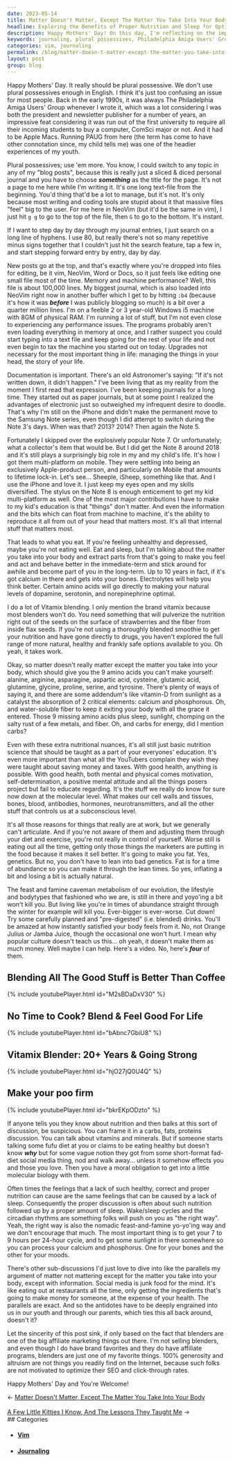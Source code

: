```yaml
---
date: 2023-05-14
title: Matter Doesn't Matter, Except The Matter You Take Into Your Body
headline: Exploring the Benefits of Proper Nutrition and Sleep for Optimal Health on Mothers' Day.
description: Happy Mothers' Day! On this day, I'm reflecting on the importance of plural possessives and the power of documentation. In this post, I discuss the importance of taking the right matter into your body and how it can affect your health and wellbeing. I also discuss how to get the right nutrition and the parallels between nutrition and information. Finally, I wish everyone a Happy Mothers' Day and thank them for reading.
keywords: journaling, plural possessives, Philadelphia Amiga Users' Group, Apple Macs, blog posts, NeoVim, vim, hyphens, iPhone, Samsung Note, Note 3, Note 5, Note 8, multi-platform, Apple-product, iSheep, Vitamix, nutrition, drugs, 9 amino acids, cell walls, tissues, bones, blood, antibodies, hormones, neurotransmitters, subconscious, smoothie, strawberries, flax seeds, feast and famine,
categories: vim, journaling
permalink: /blog/matter-doesn-t-matter-except-the-matter-you-take-into-your-body/
layout: post
group: blog
---
```



Happy Mothers' Day. It really should be plural possessive. We don't use plural
possessives enough in English. I think it's just too confusing an issue for
most people. Back in the early 1990s, it was always The Philadelphia Amiga
Users' Group whenever I wrote it, which was a lot considering I was both the
president and newsletter publisher for a number of years, an impressive feat
considering it was run out of the first university to require all their
incoming students to buy a computer, ComSci major or not. And it had to be
Apple Macs. Running PAUG from here (the term has come to have other connotation
since, my child tells me) was one of the headier experiences of my youth.

Plural possessives; use 'em more. You know, I could switch to any topic in any
of my "blog posts", because this is really just a sliced & diced personal
journal and you have to choose ***something*** as the title for the page. It's
not a page to me here while I'm writing it. It's one long text-file from the
beginning. You'd thing that'd be a lot to manage, but it's not. It's only
because most writing and coding tools are stupid about it that massive files
"feel" big to the user. For me here in NeoVim (but it'd be the same in vim), I
just hit `g g` to go to the top of the file, then `G` to go to the bottom. It's
instant.

If I want to step day by day through my journal entries, I just search on a
long line of hyphens. I use 80, but really there's not so many repetitive minus
signs together that I couldn't just hit the search feature, tap a few in, and
start stepping forward entry by entry, day by day.

New posts go at the top, and that's exactly where you're dropped into files for
editing, be it vim, NeoVim, Word or Docs, so it just feels like editing one
small file most of the time. Memory and machine performance? Well, this file is
about 100,000 lines. My biggest journal, which is also loaded into NeoVim right
now in another buffer which I get to by hitting `:b4` (because it's how it was
***before*** I was publicly blogging so much) is a bit over a quarter million
lines. I'm on a feeble 2 or 3 year-old Windows i5 machine with 8GM of physical
RAM. I'm running a lot of stuff, but I'm not even close to experiencing any
performance issues. The programs probably aren't even loading everything in
memory at once, and I rather suspect you could start typing into a text file
and keep going for the rest of your life and not even begin to tax the machine
you started out on today. Upgrades not necessary for the most important thing
in life: managing the things in your head, the story of your life.

Documentation is important. There's an old Astronomer's saying: "If it's not
written down, it didn't happen." I've been living that as my reality from the
moment I first read that expression. I've been keeping journals for a long
time. They started out as paper journals, but at some point I realized the
advantages of electronic just so outweighed my infrequent desire to doodle.
That's why I'm still on the iPhone and didn't make the permanent move to the
Samsung Note series, even though I did attempt to switch during the Note 3's
days. When was that? 2013? 2014? Then again the Note 5. 

Fortunately I skipped over the explosively popular Note 7. Or unfortunately;
what a collector's item that would be. But I did get the Note 8 around 2018 and
it's still plays a surprisingly big role in my and my child's life. It's how I
got them multi-platform on mobile. They were settling into being an exclusively
Apple-product person, and particularly on Mobile that amounts to lifetime
lock-in. Let's see... Sheeple, iSheep, something like that. And I use the
iPhone and love it. I just keep my eyes open and my skills diversified. The
stylus on the Note 8 is enough enticement to get my kid multi-platform as well.
One of the most major contributions I have to make to my kid's education is
that "things" don't matter. And even the information and the bits which can
float from machine to machine, it's the ability to reproduce it all from out of
your head that matters most. It's all that internal stuff that matters most.

That leads to what you eat. If you're feeling unhealthy and depressed, maybe
you're not eating well. Eat and sleep, but I'm talking about the matter you
take into your body and extract parts from that's going to make you feel and
act and behave better in the immediate-term and stick around for awhile and
become part of you in the long-term. Up to 10 years in fact, if it's got
calcium in there and gets into your bones. Electrolytes will help you think
better. Certain amino acids will go directly to making your natural levels of
dopamine, serotonin, and norepinephrine optimal. 

I do a lot of Vitamix blending. I only mention the brand vitamix because most
blenders won't do. You need something that will pulverize the nutrition right
out of the seeds on the surface of strawberries and the fiber from inside flax
seeds. If you're not using a thoroughly blended smoothie to get your nutrition
and have gone directly to drugs, you haven't explored the full range of more
natural, healthy and frankly safe options available to you. Oh yeah, it takes
work.

Okay, so matter doesn't really matter except the matter you take into your
body, which should give you the 9 amino acids you can't make yourself: alanine,
arginine, asparagine, aspartic acid, cysteine, glutamic acid, glutamine,
glycine, proline, serine, and tyrosine. There's plenty of ways of saying it,
and there are some addendum's like vitamin-D from sunlight as a catalyst the
absorption of 2 critical elements: calcium and phosphorous. Oh, and
water-soluble fiber to keep it exiting your body with all the grace it entered.
Those 9 missing amino acids plus sleep, sunlight, chomping on the salty rust of
a few metals, and fiber. Oh, and carbs for energy, did I mention carbs?

Even with these extra nutritional nuances, it's all still just basic nutrition
science that should be taught as a part of your everyones' education. It's even
more important than what all the YouTubers complain they wish they were taught
about saving money and taxes. With good health, anything is possible. With good
health, both mental and physical comes motivation, self-determination, a
positive mental attitude and all the things posers project but fail to educate
regarding. It's the stuff we really do know for sure now down at the molecular
level. What makes our cell walls and tissues, bones, blood, antibodies,
hormones, neurotransmitters, and all the other stuff that controls us at a
subconscious level. 

It's all those reasons for things that really are at work, but we generally
can't articulate. And if you're not aware of them and adjusting them through
your diet and exercise, you're not really in control of yourself. Worse still
is eating out all the time, getting only those things the marketers are putting
in the food because it makes it sell better. It's going to make you fat. Yes,
genetics. But no, you don't have to lean into bad genetics. Fat is for a time
of abundance so you can make it through the lean times. So yes, inflating a bit
and losing a bit is actually natural. 

The feast and famine caveman metabolism of our evolution, the lifestyle and
bodytypes that fashioned who we are, is still in there and yoyo'ing a bit won't
kill you. But living like you're in times of abundance straight through the
winter for example will kill you. Ever-bigger is ever-worse. Cut down! Try some
carefully planned and "pre-digested" (i.e. blended) drinks. You'll be amazed at
how instantly satisfied your body feels from it. No, not Orange Julius or Jamba
Juice, though the occasional one won't hurt. I mean why popular culture doesn't
teach us this... oh yeah, it doesn't make them as much money. Well maybe I can
help. Here's a video. No, here's ***four*** of them.

## Blending All The Good Stuff is Better Than Coffee

{% include youtubePlayer.html id="M2sBDaDxV30" %}

## No Time to Cook? Blend & Feel Good For Life

{% include youtubePlayer.html id="bAbnc7GbiU8" %}

## Vitamix Blender: 20+ Years & Going Strong

{% include youtubePlayer.html id="hjO27jQ0U4Q" %}

## Make your poo firm

{% include youtubePlayer.html id="bkrEKpODzto" %}

If anyone tells you they know about nutrition and then balks at this sort of
discussion, be suspicious. You can frame it in a carbs, fats, proteins
discussion. You can talk about vitamins and minerals. But if someone starts
talking some fufu diet at you or claims to be eating healthy but doesn't know
***why*** but for some vague notion they got from some short-format fad-diet
social media thing, nod and walk away... unless it somehow effects you and
those you love. Then you have a moral obligation to get into a little molecular
biology with them.

Often times the feelings that a lack of such healthy, correct and proper
nutrition can cause are the same feelings that can be caused by a lack of
sleep. Consequently the proper discussion is often about such nutrition
followed up by a proper amount of sleep. Wake/sleep cycles and the circadian
rhythms are something folks will push on you as "the right way". Yeah, the
right way is also the nomadic feast-and-famine yo-yo'ing way and we don't
encourage that much. The most important thing is to get your 7 to 9 hours per
24-hour cycle, and to get some sunlight in there somewhere so you can process
your calcium and phosphorus. One for your bones and the other for your moods.

There's other sub-discussions I'd just love to dive into like the parallels my
argument of matter not mattering except for the matter you take into your body,
except with information. Social media is junk food for the mind. It's like
eating out at restaurants all the time, only getting the ingredients that's
going to make money for someone, at the expense of your health. The parallels
are exact. And so the antidotes have to be deeply engrained into us in our
youth and through our parents, which ties this all back around, doesn't it?

Let the sincerity of this post sink, if only based on the fact that blenders
are one of the big affiliate marketing things out there. I'm not selling
blenders, and even though I do have brand favorites and they do have affiliate
programs, blenders are just one of my favorite things. 100% generosity and
altruism are not things you readily find on the Internet, because such folks
are not motivated to optimize their SEO and click-through rates.

Happy Mothers' Day and You're Welcome!

















<div class="arrow-links"><div class="post-nav-prev"><span class="arrow">&larr;&nbsp;</span><a href="/blog/matter-doesn-t-matter-except-the-matter-you-take-into-your-body/">Matter Doesn't Matter, Except The Matter You Take Into Your Body</a></div> &nbsp; <div class="post-nav-next"><a href="/blog/a-few-little-kitties-i-know-and-the-lessons-they-taught-me/">A Few Little Kitties I Know, And The Lessons They Taught Me</a><span class="arrow">&nbsp;&rarr;</span></div></div>
## Categories

<ul>
<li><h4><a href='/vim/'>Vim</a></h4></li>
<li><h4><a href='/journaling/'>Journaling</a></h4></li></ul>